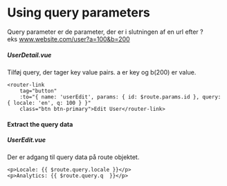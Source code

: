 # Using query parameters
Query parameter er de parameter, der er i slutningen af en url efter ?  
eks www.website.com/user?a=100&b=200  

##### UserDetail.vue
Tilføj query, der tager key value pairs. a er key og b(200) er value.  
```
<router-link 
    tag="button" 
    :to="{ name: 'userEdit', params: { id: $route.params.id }, query: { locale: 'en', q: 100 } }"
    class="btn btn-primary">Edit User</router-link>
```

#### Extract the query data
##### UserEdit.vue
Der er adgang til query data på route objektet.  
```
<p>Locale: {{ $route.query.locale }}</p> 
<p>Analytics: {{ $route.query.q  }}</p>
```
